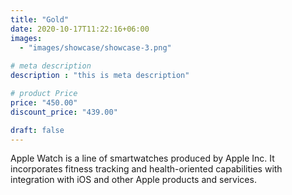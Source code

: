 ```yaml
---
title: "Gold"
date: 2020-10-17T11:22:16+06:00
images: 
  - "images/showcase/showcase-3.png"
  
# meta description
description : "this is meta description"

# product Price
price: "450.00"
discount_price: "439.00"

draft: false
---
```


Apple Watch is a line of smartwatches produced by Apple Inc. It incorporates fitness tracking and health-oriented capabilities with integration with iOS and other Apple products and services.
